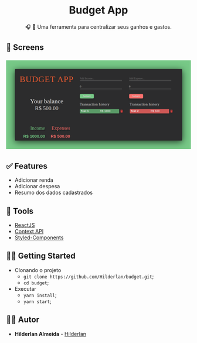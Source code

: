 <h1 align="center">
  <strong>Budget App</strong>
</h1> 

<p align="center">
🎧 🎼 Uma ferramenta para centralizar seus ganhos e gastos.
</p> 

## 🎨 Screens

<h3 align="center">
  <img alt="logo" src="./screenshots/budget_logo.PNG?raw=true" width="1000px"/>
</h3>

## ✅ Features
- Adicionar renda
- Adicionar despesa
- Resumo dos dados cadastrados

## 🧰 Tools

- [ReactJS](https://pt-br.reactjs.org/)
- [Context API](https://https://pt-br.reactjs.org/docs/context.html/)
- [Styled-Components](https://styled-components.com/)

## 👩‍🏫 Getting Started

- Clonando o projeto
  - `git clone https://github.com/Hilderlan/budget.git`;
  - `cd budget`;
- Executar
  - `yarn install`;
  - `yarn start`;
 
## 🙋‍♂️ Autor

* **Hilderlan Almeida** - [Hilderlan](https://github.com/Hilderlan)